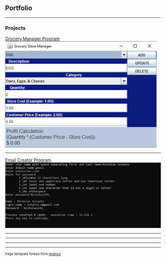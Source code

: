 ## Portfolio

---

### Projects 

<a href="https://github.com/NicholasSutanto/email-app/blob/master/main.cpp">Grocery Manager Program</a>
<img src="images/GroceryManagerApp.png?raw=true"/>

---
[Email Creator Program](/pdf/main.cpp)
<img src="images/Email.png?raw=true"/>

---


---

---




---
<p style="font-size:11px">Page template forked from <a href="https://github.com/evanca/quick-portfolio">evanca</a></p>
<!-- Remove above link if you don't want to attibute -->
